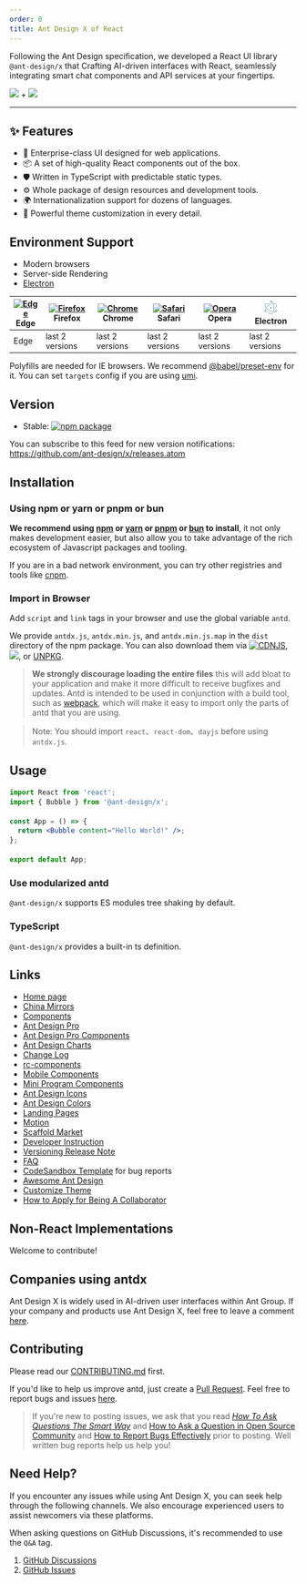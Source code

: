 ```yaml
---
order: 0
title: Ant Design X of React
---
```


Following the Ant Design specification, we developed a React UI library `@ant-design/x` that Crafting AI-driven interfaces with React, seamlessly integrating smart chat components and API services at your fingertips.

<div class="pic-plus">
  <img width="150" src="https://mdn.alipayobjects.com/huamei_iwk9zp/afts/img/A*1SDwSrOnSakAAAAAAAAAAAAADgCCAQ/original" />
  <span>+</span>
  <img width="160" src="https://gw.alipayobjects.com/zos/antfincdn/aPkFc8Sj7n/method-draw-image.svg" />
</div>

---

## ✨ Features

- 🌈 Enterprise-class UI designed for web applications.
- 📦 A set of high-quality React components out of the box.
- 🛡 Written in TypeScript with predictable static types.
- ⚙️ Whole package of design resources and development tools.
- 🌍 Internationalization support for dozens of languages.
- 🎨 Powerful theme customization in every detail.

## Environment Support

- Modern browsers
- Server-side Rendering
- [Electron](https://www.electronjs.org/)

| [<img src="https://raw.githubusercontent.com/alrra/browser-logos/master/src/edge/edge_48x48.png" alt="Edge" width="24px" height="24px" />](http://godban.github.io/browsers-support-badges/)</br>Edge | [<img src="https://raw.githubusercontent.com/alrra/browser-logos/master/src/firefox/firefox_48x48.png" alt="Firefox" width="24px" height="24px" />](http://godban.github.io/browsers-support-badges/)</br>Firefox | [<img src="https://raw.githubusercontent.com/alrra/browser-logos/master/src/chrome/chrome_48x48.png" alt="Chrome" width="24px" height="24px" />](http://godban.github.io/browsers-support-badges/)</br>Chrome | [<img src="https://raw.githubusercontent.com/alrra/browser-logos/master/src/safari/safari_48x48.png" alt="Safari" width="24px" height="24px" />](http://godban.github.io/browsers-support-badges/)</br>Safari | [<img src="https://raw.githubusercontent.com/alrra/browser-logos/master/src/opera/opera_48x48.png" alt="Opera" width="24px" height="24px" />](http://godban.github.io/browsers-support-badges/)</br>Opera | [<img src="https://raw.githubusercontent.com/alrra/browser-logos/master/src/electron/electron_48x48.png" alt="Electron" width="24px" height="24px" />](http://godban.github.io/browsers-support-badges/)</br>Electron |
| --- | --- | --- | --- | --- | --- |
| Edge | last 2 versions | last 2 versions | last 2 versions | last 2 versions | last 2 versions |

Polyfills are needed for IE browsers. We recommend [@babel/preset-env](https://babeljs.io/docs/en/babel-preset-env) for it. You can set `targets` config if you are using [umi](http://umijs.org/).

## Version

- Stable: [![npm package](https://img.shields.io/npm/v/@ant-design/x.svg?style=flat-square)](https://www.npmjs.com/package/@ant-design/x)

You can subscribe to this feed for new version notifications: https://github.com/ant-design/x/releases.atom

## Installation

### Using npm or yarn or pnpm or bun

**We recommend using [npm](https://www.npmjs.com/) or [yarn](https://github.com/yarnpkg/yarn/) or [pnpm](https://pnpm.io/) or [bun](https://bun.sh/) to install**, it not only makes development easier, but also allow you to take advantage of the rich ecosystem of Javascript packages and tooling.

<InstallDependencies npm='$ npm install @ant-design/x --save' yarn='$ yarn add antd' pnpm='$ pnpm install antd --save' bun='$ bun add antd'></InstallDependencies>

If you are in a bad network environment, you can try other registries and tools like [cnpm](https://github.com/cnpm/cnpm).

### Import in Browser

Add `script` and `link` tags in your browser and use the global variable `antd`.

We provide `antdx.js`, `antdx.min.js`, and `antdx.min.js.map` in the `dist` directory of the npm package. You can also download them via [![CDNJS](https://img.shields.io/cdnjs/v/@ant-design/x.svg?style=flat-square)](https://cdnjs.com/libraries/@ant-design), [![](https://data.jsdelivr.com/v1/package/npm/@ant-design/x/badge)](https://www.jsdelivr.com/package/npm/@ant-design/x), or [UNPKG](https://unpkg.com/@ant-design/x/dist/).

> **We strongly discourage loading the entire files** this will add bloat to your application and make it more difficult to receive bugfixes and updates. Antd is intended to be used in conjunction with a build tool, such as [webpack](https://webpack.github.io/), which will make it easy to import only the parts of antd that you are using.

> Note: You should import `react`、`react-dom`、`dayjs` before using `antdx.js`.

## Usage

```jsx
import React from 'react';
import { Bubble } from '@ant-design/x';

const App = () => {
  return <Bubble content="Hello World!" />;
};

export default App;
```

### Use modularized antd

`@ant-design/x` supports ES modules tree shaking by default.

### TypeScript

`@ant-design/x` provides a built-in ts definition.

## Links

- [Home page](/)
- [China Mirrors](https://github.com/ant-design/ant-design/issues/25661)
- [Components](/components/overview)
- [Ant Design Pro](https://pro.ant.design/)
- [Ant Design Pro Components](https://procomponents.ant.design/)
- [Ant Design Charts](https://charts.ant.design)
- [Change Log](/changelog)
- [rc-components](https://react-component.github.io/)
- [Mobile Components](https://mobile.ant.design)
- [Mini Program Components](https://mini.ant.design)
- [Ant Design Icons](https://github.com/ant-design/ant-design-icons)
- [Ant Design Colors](https://github.com/ant-design/ant-design-colors)
- [Landing Pages](https://landing.ant.design)
- [Motion](https://motion.ant.design)
- [Scaffold Market](https://scaffold.ant.design)
- [Developer Instruction](https://github.com/ant-design/ant-design/wiki/Development)
- [Versioning Release Note](https://github.com/ant-design/ant-design/wiki/%E8%BD%AE%E5%80%BC%E8%A7%84%E5%88%99%E5%92%8C%E7%89%88%E6%9C%AC%E5%8F%91%E5%B8%83%E6%B5%81%E7%A8%8B)
- [FAQ](/docs/react/faq)
- [CodeSandbox Template](https://u.ant.design/codesandbox-repro) for bug reports
- [Awesome Ant Design](https://github.com/websemantics/awesome-ant-design)
- [Customize Theme](/docs/react/customize-theme)
- [How to Apply for Being A Collaborator](https://github.com/ant-design/ant-design/wiki/Collaborators#how-to-apply-for-being-a-collaborator)

## Non-React Implementations

Welcome to contribute!

## Companies using antdx

Ant Design X is widely used in AI-driven user interfaces within Ant Group. If your company and products use Ant Design X, feel free to leave a comment [here](https://github.com/ant-design/x/issues/126).

## Contributing

Please read our [CONTRIBUTING.md](https://github.com/ant-design/ant-design/blob/master/.github/CONTRIBUTING.md) first.

If you'd like to help us improve antd, just create a [Pull Request](https://github.com/ant-design/ant-design/pulls). Feel free to report bugs and issues [here](http://new-issue.ant.design/).

> If you're new to posting issues, we ask that you read [_How To Ask Questions The Smart Way_](http://www.catb.org/~esr/faqs/smart-questions.html) and [How to Ask a Question in Open Source Community](https://github.com/seajs/seajs/issues/545) and [How to Report Bugs Effectively](http://www.chiark.greenend.org.uk/~sgtatham/bugs.html) prior to posting. Well written bug reports help us help you!

## Need Help?

If you encounter any issues while using Ant Design X, you can seek help through the following channels. We also encourage experienced users to assist newcomers via these platforms.

When asking questions on GitHub Discussions, it's recommended to use the `Q&A` tag.

1. [GitHub Discussions](https://github.com/ant-design/x/discussions)
2. [GitHub Issues](https://github.com/ant-design/x/issues)
